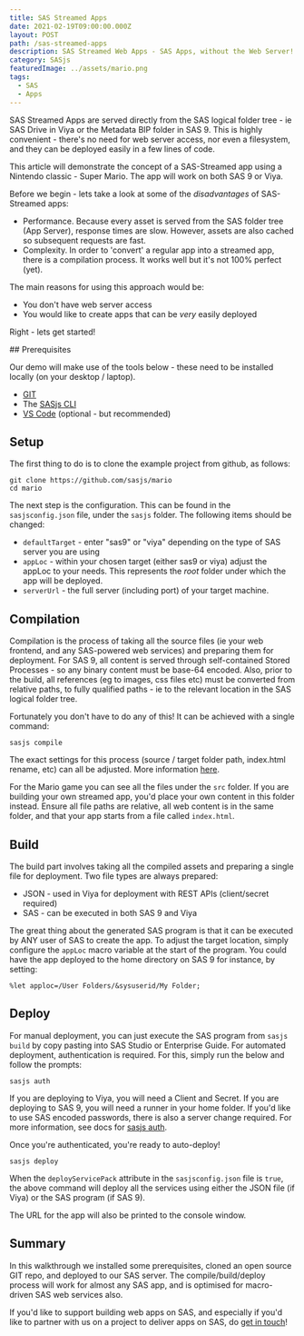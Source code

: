 ```yaml
---
title: SAS Streamed Apps
date: 2021-02-19T09:00:00.000Z
layout: POST
path: /sas-streamed-apps
description: SAS Streamed Web Apps - SAS Apps, without the Web Server!
category: SASjs
featuredImage: ../assets/mario.png
tags:
  - SAS
  - Apps
---
```


SAS Streamed Apps are served directly from the SAS logical folder tree - ie SAS Drive in Viya or the Metadata BIP folder in SAS 9.  This is highly convenient - there's no need for web server access, nor even a filesystem, and they can be deployed easily in a few lines of code.

This article will demonstrate the concept of a SAS-Streamed app using a Nintendo classic - Super Mario.  The app will work on both SAS 9 or Viya.

Before we begin - lets take a look at some of the _disadvantages_ of SAS-Streamed apps:

* Performance.  Because every asset is served from the SAS folder tree (App Server), response times are slow.  However, assets are also cached so subsequent requests are fast.
* Complexity.  In order to 'convert' a regular app into a streamed app, there is a compilation process.  It works well but it's not 100% perfect (yet).

The main reasons for using this approach would be:

* You don't have web server access
* You would like to create apps that can be _very_ easily deployed

Right - lets get started!

## Prerequisites

Our demo will make use of the tools below - these need to be installed locally (on your desktop / laptop).

* [GIT](https://sasjs.io/windows/#git)
* The [SASjs CLI](https://cli.sasjs.io/installation)
* [VS Code](https://sasjs.io/windows/#vscode) (optional - but recommended)

## Setup

The first thing to do is to clone the example project from github, as follows:

```
git clone https://github.com/sasjs/mario
cd mario
```

The next step is the configuration.  This can be found in the `sasjsconfig.json` file, under the `sasjs` folder.  The following items should be changed:

* `defaultTarget` - enter "sas9" or "viya" depending on the type of SAS server you are using
* `appLoc` - within your chosen target (either sas9 or viya) adjust the appLoc to your needs.  This represents the _root_ folder under which the app will be deployed.
* `serverUrl` - the full server (including port) of your target machine.


## Compilation

Compilation is the process of taking all the source files (ie your web frontend, and any SAS-powered web services) and preparing them for deployment.  For SAS 9, all content is served through self-contained Stored Processes - so any binary content must be base-64 encoded.  Also, prior to the build, all references (eg to images, css files etc) must be converted from relative paths, to fully qualified paths - ie to the relevant location in the SAS logical folder tree.

Fortunately you don't have to do any of this!  It can be achieved with a single command:

```
sasjs compile
```

The exact settings for this process (source / target folder path, index.html rename, etc) can all be adjusted.  More information [here](https://sasjs.io/frontend-deployment/#streaming-app-configuration).

For the Mario game you can see all the files under the `src` folder.  If you are building your own streamed app, you'd place your own content in this folder instead.  Ensure all file paths are relative, all web content is in the same folder, and that your app starts from a file called `index.html`.

## Build

The build part involves taking all the compiled assets and preparing a single file for deployment.  Two file types are always prepared:

* JSON - used in Viya for deployment with REST APIs (client/secret required)
* SAS - can be executed in both SAS 9 and Viya

The great thing about the generated SAS program is that it can be executed by ANY user of SAS to create the app.  To adjust the target location, simply configure the `appLoc` macro variable at the start of the program.  You could have the app deployed to the home directory on SAS 9 for instance, by setting:

```sas
%let apploc=/User Folders/&sysuserid/My Folder;
```

## Deploy

For manual deployment, you can just execute the SAS program from `sasjs build` by copy pasting into SAS Studio or Enterprise Guide.  For automated deployment, authentication is required.  For this, simply run the below and follow the prompts:

```
sasjs auth
```

If you are deploying to Viya, you will need a Client and Secret.  If you are deploying to SAS 9, you will need a runner in your home folder.  If you'd like to use SAS encoded passwords, there is also a server change required.  For more information, see docs for [sasjs auth](https://cli.sasjs.io/auth).

Once you're authenticated, you're ready to auto-deploy!

```
sasjs deploy
```

When the `deployServicePack` attribute in the `sasjsconfig.json` file is `true`, the above command will deploy all the services using either the JSON file (if Viya) or the SAS program (if SAS 9).

The URL for the app will also be printed to the console window.


## Summary

In this walkthrough we installed some prerequisites, cloned an open source GIT repo, and deployed to our SAS server.  The compile/build/deploy process will work for almost any SAS app, and is optimised for macro-driven SAS web services also.

If you'd like to support building web apps on SAS, and especially if you'd like to partner with us on a project to deliver apps on SAS, do [get in touch](/contact)!

